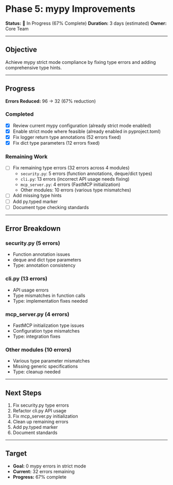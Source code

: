 # Phase 5: mypy Improvements

**Status:** 🔄 In Progress (67% Complete)
**Duration:** 3 days (estimated)
**Owner:** Core Team

---

## Objective

Achieve mypy strict mode compliance by fixing type errors and adding comprehensive type hints.

---

## Progress

**Errors Reduced:** 96 → 32 (67% reduction)

### Completed

- [x] Review current mypy configuration (already strict mode enabled)
- [x] Enable strict mode where feasible (already enabled in pyproject.toml)
- [x] Fix logger return type annotations (52 errors fixed)
- [x] Fix dict type parameters (12 errors fixed)

### Remaining Work

- [ ] Fix remaining type errors (32 errors across 4 modules)
  - `security.py`: 5 errors (function annotations, deque/dict types)
  - `cli.py`: 13 errors (incorrect API usage needs fixing)
  - `mcp_server.py`: 4 errors (FastMCP initialization)
  - Other modules: 10 errors (various type mismatches)
- [ ] Add missing type hints
- [ ] Add py.typed marker
- [ ] Document type checking standards

---

## Error Breakdown

### security.py (5 errors)

- Function annotation issues
- deque and dict type parameters
- Type: annotation consistency

### cli.py (13 errors)

- API usage errors
- Type mismatches in function calls
- Type: implementation fixes needed

### mcp_server.py (4 errors)

- FastMCP initialization type issues
- Configuration type mismatches
- Type: integration fixes

### Other modules (10 errors)

- Various type parameter mismatches
- Missing generic specifications
- Type: cleanup needed

---

## Next Steps

1. Fix security.py type errors
2. Refactor cli.py API usage
3. Fix mcp_server.py initialization
4. Clean up remaining errors
5. Add py.typed marker
6. Document standards

---

## Target

- **Goal:** 0 mypy errors in strict mode
- **Current:** 32 errors remaining
- **Progress:** 67% complete
